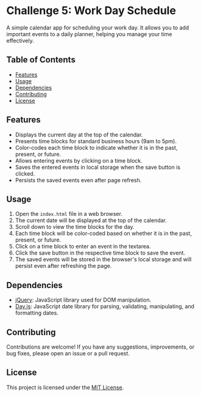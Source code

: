 # Challenge 5: Work Day Schedule

A simple calendar app for scheduling your work day. It allows you to add important events to a daily planner, helping you manage your time effectively.

## Table of Contents
- [Features](#features)
- [Usage](#usage)
- [Dependencies](#dependencies)
- [Contributing](#contributing)
- [License](#license)

## Features
- Displays the current day at the top of the calendar.
- Presents time blocks for standard business hours (9am to 5pm).
- Color-codes each time block to indicate whether it is in the past, present, or future.
- Allows entering events by clicking on a time block.
- Saves the entered events in local storage when the save button is clicked.
- Persists the saved events even after page refresh.

## Usage
1. Open the `index.html` file in a web browser.
2. The current date will be displayed at the top of the calendar.
3. Scroll down to view the time blocks for the day.
4. Each time block will be color-coded based on whether it is in the past, present, or future.
5. Click on a time block to enter an event in the textarea.
6. Click the save button in the respective time block to save the event.
7. The saved events will be stored in the browser's local storage and will persist even after refreshing the page.

## Dependencies
- [jQuery](https://jquery.com/): JavaScript library used for DOM manipulation.
- [Day.js](https://day.js.org/): JavaScript date library for parsing, validating, manipulating, and formatting dates.

## Contributing
Contributions are welcome! If you have any suggestions, improvements, or bug fixes, please open an issue or a pull request.

## License
This project is licensed under the [MIT License](LICENSE).